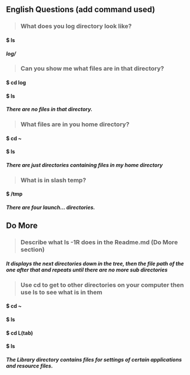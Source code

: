 ## English Questions (add command used)

>### What does you log directory look like?

#### $ ls

#### _log/_

>### Can you show me what files are in that directory?

#### $ cd log

#### $ ls

#### _There are no files in that directory._

>### What files are in you home directory?

#### $ cd ~

#### $ ls

#### _There are just directories containing files in my home directory_

>### What is in slash temp?

#### $ /tmp

#### _There are four launch... directories._

## Do More

>### Describe what ls -1R does in the Readme.md (Do More section)

#### _It displays the next directories down in the tree, then the file path of the one after that and repeats until there are no more sub directories_

>### Use cd to get to other directories on your computer then use ls to see what is in them

#### $ cd ~

#### $ ls

#### $ cd L(tab)

#### $ ls

#### _The Library directory contains files for settings of certain applications and resource files._




